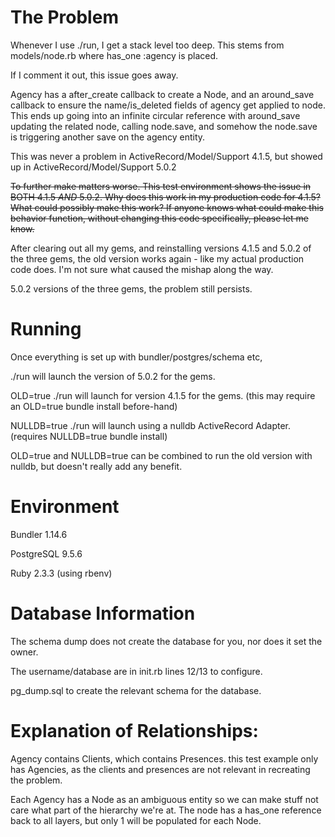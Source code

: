 # The Problem
Whenever I use ./run, I get a stack level too deep. This stems from models/node.rb where has_one :agency is placed.

If I comment it out, this issue goes away.

Agency has a after_create callback to create a Node, and an around_save callback to ensure the name/is_deleted fields of agency get applied to node. This ends up going into an infinite circular reference with around_save updating the related node, calling node.save, and somehow the node.save is triggering another save on the agency entity.

This was never a problem in ActiveRecord/Model/Support 4.1.5, but showed up in ActiveRecord/Model/Support 5.0.2

~~To further make matters worse. This test environment shows the issue in BOTH 4.1.5 *AND* 5.0.2. Why does this work in my production code for 4.1.5? What could possibly make this work? If anyone knows what could make this behavior function, without changing this code specifically, please let me know.~~

After clearing out all my gems, and reinstalling versions 4.1.5 and 5.0.2 of the three gems, the old version works again - like my actual production code does. I'm not sure what caused the mishap along the way.

5.0.2 versions of the three gems, the problem still persists.

# Running
Once everything is set up with bundler/postgres/schema etc,

./run will launch the version of 5.0.2 for the gems.

OLD=true ./run  will launch for version 4.1.5 for the gems. (this may require an OLD=true bundle install before-hand)

NULLDB=true ./run will launch using a nulldb ActiveRecord Adapter. (requires NULLDB=true bundle install)

OLD=true and NULLDB=true can be combined to run the old version with nulldb, but doesn't really add any benefit.

# Environment
Bundler 1.14.6

PostgreSQL 9.5.6

Ruby 2.3.3 (using rbenv)

# Database Information
The schema dump does not create the database for you, nor does it set the owner.

The username/database are in init.rb lines 12/13 to configure.

pg_dump.sql to create the relevant schema for the database.

# Explanation of Relationships:

Agency contains Clients, which contains Presences. this test example only has Agencies, as the clients and presences are not relevant in recreating the problem.

Each Agency has a Node as an ambiguous entity so we can make stuff not care what part of the hierarchy we're at. The node has a has_one reference back to all layers, but only 1 will be populated for each Node.
